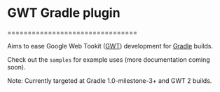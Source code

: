 # GWT Gradle plugin
================================

Aims to ease Google Web Tookit ([GWT](http://code.google.com/webtoolkit/)) development for [Gradle](http://www.gradle.org/) builds.

Check out the `samples` for example uses (more documentation coming soon).

Note: Currently targeted at Gradle 1.0-milestone-3+ and GWT 2 builds. 

